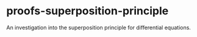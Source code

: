 # proofs-superposition-principle
An investigation into the superposition principle for differential equations.
